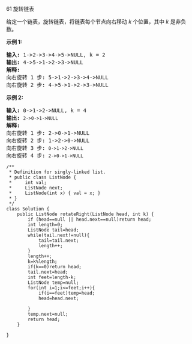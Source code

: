 61 旋转链表 <p>给定一个链表，旋转链表，将链表每个节点向右移动&nbsp;<em>k&nbsp;</em>个位置，其中&nbsp;<em>k&nbsp;</em>是非负数。</p>

<p><strong>示例&nbsp;1:</strong></p>

<pre><strong>输入:</strong> 1-&gt;2-&gt;3-&gt;4-&gt;5-&gt;NULL, k = 2
<strong>输出:</strong> 4-&gt;5-&gt;1-&gt;2-&gt;3-&gt;NULL
<strong>解释:</strong>
向右旋转 1 步: 5-&gt;1-&gt;2-&gt;3-&gt;4-&gt;NULL
向右旋转 2 步: 4-&gt;5-&gt;1-&gt;2-&gt;3-&gt;NULL
</pre>

<p><strong>示例&nbsp;2:</strong></p>

<pre><strong>输入:</strong> 0-&gt;1-&gt;2-&gt;NULL, k = 4
<strong>输出:</strong> <code>2-&gt;0-&gt;1-&gt;NULL</code>
<strong>解释:</strong>
向右旋转 1 步: 2-&gt;0-&gt;1-&gt;NULL
向右旋转 2 步: 1-&gt;2-&gt;0-&gt;NULL
向右旋转 3 步:&nbsp;<code>0-&gt;1-&gt;2-&gt;NULL</code>
向右旋转 4 步:&nbsp;<code>2-&gt;0-&gt;1-&gt;NULL</code></pre>

~~~
/**
 * Definition for singly-linked list.
 * public class ListNode {
 *     int val;
 *     ListNode next;
 *     ListNode(int x) { val = x; }
 * }
 */
class Solution {
    public ListNode rotateRight(ListNode head, int k) {
        if (head==null || head.next==null)return head;
        int length=0;
        ListNode tail=head;
        while(tail.next!=null){
            tail=tail.next;
            length++;
        }
        length++;
        k=k%length;
        if(k==0)return head;
        tail.next=head;
        int feet=length-k;
        ListNode temp=null;
        for(int i=1;i<=feet;i++){
            if(i==feet)temp=head;
            head=head.next;
        
        }
        temp.next=null;
        return head;
    }

}
~~~
